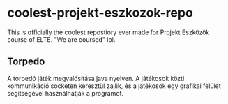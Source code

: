 # coolest-projekt-eszkozok-repo
This is officially the coolest repostiory ever made for Projekt Eszközök course of ELTE. "We are coursed" lol.
## Torpedo
A torpedó játék megvalósítása java nyelven. A játékosok közti kommunikáció socketen keresztül zajlik, és a játékosok egy grafikai felület segítségével használhatják a programot.
